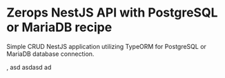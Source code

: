 # Zerops NestJS API with PostgreSQL or MariaDB recipe

Simple CRUD NestJS application utilizing TypeORM for PostgreSQL or MariaDB database connection.

,
asd
 asdasd
 ad
